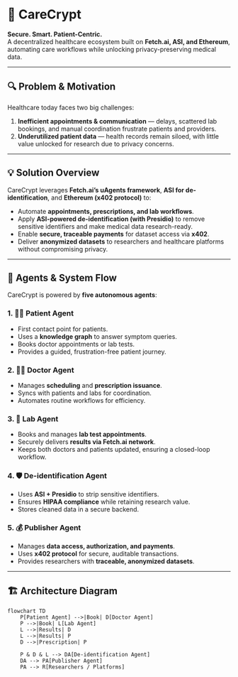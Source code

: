# 🏥 CareCrypt  

**Secure. Smart. Patient-Centric.**  
A decentralized healthcare ecosystem built on **Fetch.ai, ASI, and Ethereum**, automating care workflows while unlocking privacy-preserving medical data.  

---

## 🔍 Problem & Motivation  

Healthcare today faces two big challenges:  
1. **Inefficient appointments & communication** — delays, scattered lab bookings, and manual coordination frustrate patients and providers.  
2. **Underutilized patient data** — health records remain siloed, with little value unlocked for research due to privacy concerns.  

---

## 💡 Solution Overview  

CareCrypt leverages **Fetch.ai’s uAgents framework**, **ASI for de-identification**, and **Ethereum (x402 protocol)** to:  

- Automate **appointments, prescriptions, and lab workflows**.  
- Apply **ASI-powered de-identification (with Presidio)** to remove sensitive identifiers and make medical data research-ready.  
- Enable **secure, traceable payments** for dataset access via **x402**.  
- Deliver **anonymized datasets** to researchers and healthcare platforms without compromising privacy.  

---

## 🤖 Agents & System Flow  

CareCrypt is powered by **five autonomous agents**:  

### 1. 🧑‍⚕️ Patient Agent  
- First contact point for patients.  
- Uses a **knowledge graph** to answer symptom queries.  
- Books doctor appointments or lab tests.  
- Provides a guided, frustration-free patient journey.  

### 2. 👨‍💼 Doctor Agent  
- Manages **scheduling** and **prescription issuance**.  
- Syncs with patients and labs for coordination.  
- Automates routine workflows for efficiency.  

### 3. 🔬 Lab Agent  
- Books and manages **lab test appointments**.  
- Securely delivers **results via Fetch.ai network**.  
- Keeps both doctors and patients updated, ensuring a closed-loop workflow.  

### 4. 🛡 De-identification Agent  
- Uses **ASI + Presidio** to strip sensitive identifiers.  
- Ensures **HIPAA compliance** while retaining research value.  
- Stores cleaned data in a secure backend.  

### 5. 💰 Publisher Agent  
- Manages **data access, authorization, and payments**.  
- Uses **x402 protocol** for secure, auditable transactions.  
- Provides researchers with **traceable, anonymized datasets**.  

---

## 🏗 Architecture Diagram  

```mermaid
flowchart TD
    P[Patient Agent] -->|Book| D[Doctor Agent]
    P -->|Book| L[Lab Agent]
    L -->|Results| D
    L -->|Results| P
    D -->|Prescription| P

    P & D & L --> DA[De-identification Agent]
    DA --> PA[Publisher Agent]
    PA --> R[Researchers / Platforms]
